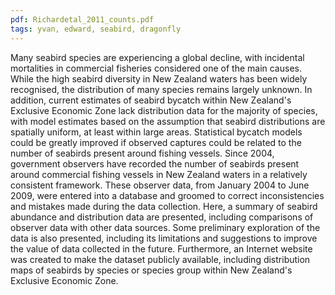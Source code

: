 ```yaml
---
pdf: Richardetal_2011_counts.pdf
tags: yvan, edward, seabird, dragonfly
---
```

Many seabird species are experiencing a global decline, with incidental mortalities in commercial fisheries considered one of the main causes. While the high seabird diversity in New Zealand waters has been widely recognised, the distribution of many species remains largely unknown. In addition, current estimates of seabird bycatch within New Zealand's Exclusive Economic Zone lack distribution data for the majority of species, with model estimates based on the assumption that seabird distributions are spatially uniform, at least within large areas. Statistical bycatch models could be greatly improved if observed captures could be related to the number of seabirds present around fishing vessels. Since 2004, government observers have recorded the number of seabirds present around commercial fishing vessels in New Zealand waters in a relatively consistent framework. These observer data, from January 2004 to June 2009, were entered into a database and groomed to correct inconsistencies and mistakes made during the data collection. Here, a summary of seabird abundance and distribution data are presented, including comparisons of observer data with other data sources. Some preliminary exploration of the data is also presented, including its limitations and suggestions to improve the value of data collected in the future. Furthermore, an Internet website was created to make the dataset publicly available, including distribution maps of seabirds by species or species group within New Zealand's Exclusive Economic Zone.

